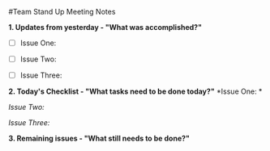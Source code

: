 #Team Stand Up Meeting Notes


**1. Updates from yesterday - "What was accomplished?"**
- [ ] Issue One:

- [ ] Issue Two:

- [ ] Issue Three:





**2. Today's Checklist - "What tasks need to be done today?"**
*Issue One: *


*Issue Two:*


*Issue Three:*


 
**3. Remaining issues - "What still needs to be done?"**
